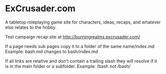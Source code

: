 # ExCrusader.com
A tabletop roleplaying game site for characters, ideas, recaps, and whatever else relates to the hobby.

Test campaign recap site at http://burningrealms.excrusader.com/

If a page needs sub pages copy it to a folder of the same name/index.md
Example: bash.md changes to bash/index.md

If all links are relative and don't contain a trailing slash they will resolve if it is in the main folder or a subfolder.
Example: /bash not /bash/
